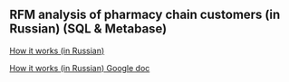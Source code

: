 ## RFM analysis of pharmacy chain customers (in Russian) (SQL & Metabase)


[How it works (in Russian)](Final_SQL_Metabase_project_by_Va1errCa_for_GitHub.pdf)

[How it works (in Russian) Google doc](https://docs.google.com/document/d/1N_Do-L8EOnpZ6zVbzTSA9q6xrAFB1JMLr_zUtNEPaTA/edit?usp=sharing)
